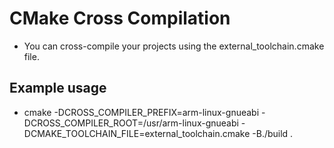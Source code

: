 # CMake Cross Compilation 

- You can cross-compile your projects using the external_toolchain.cmake file.

## Example usage

- cmake -DCROSS_COMPILER_PREFIX=arm-linux-gnueabi -DCROSS_COMPILER_ROOT=/usr/arm-linux-gnueabi -DCMAKE_TOOLCHAIN_FILE=external_toolchain.cmake -B./build . 
